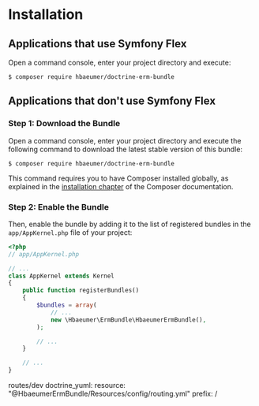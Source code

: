 Installation
============

Applications that use Symfony Flex
----------------------------------

Open a command console, enter your project directory and execute:

```console
$ composer require hbaeumer/doctrine-erm-bundle
```

Applications that don't use Symfony Flex
----------------------------------------

### Step 1: Download the Bundle

Open a command console, enter your project directory and execute the
following command to download the latest stable version of this bundle:

```console
$ composer require hbaeumer/doctrine-erm-bundle
```

This command requires you to have Composer installed globally, as explained
in the [installation chapter](https://getcomposer.org/doc/00-intro.md)
of the Composer documentation.

### Step 2: Enable the Bundle

Then, enable the bundle by adding it to the list of registered bundles
in the `app/AppKernel.php` file of your project:

```php
<?php
// app/AppKernel.php

// ...
class AppKernel extends Kernel
{
    public function registerBundles()
    {
        $bundles = array(
            // ...
            new \Hbaeumer\ErmBundle\HbaeumerErmBundle(),
        );

        // ...
    }

    // ...
}
```

routes/dev
doctrine_yuml:
  resource: "@HbaeumerErmBundle/Resources/config/routing.yml"
  prefix:   /
